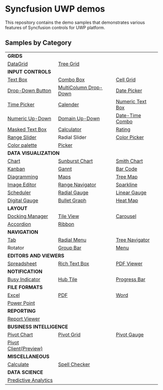 # Syncfusion UWP demos
This repository contains the demo samples that demonstrates various features of Syncfusion controls for UWP platform.

## Samples by Category

<table>
  <tr>
    <td colspan="3" rowspan="1">
    <b>GRIDS<b>
    </td>
</tr>    
<tr>
<td>
<a href="SfDataGrid">DataGrid</a>
</td>
<td>
<a href="SfTreeGrid">Tree Grid</a>
</td>
<td/>
</tr>

<tr>
    <td colspan="3" rowspan="1">
    <b>INPUT CONTROLS<b>
    </td>
</tr>
<tr>
<td>
<a href="Editors/Controls/TextEdit">Text Box</a>
</td>
<td>
<a href="Editors/Controls/ComboBox">Combo Box</a>
</td>
<td>
<a href="SfCellGrid">Cell Grid</a>
</td>
</tr>
  <tr>
  <td>
<a href="Editor/Editors/Controls">Drop-Down Button</a>
</td>
  <td>
<a href="SfDataGrid/Tutorials">MultiColumn Drop-Down</a>
</td>
<td>
<a href="Editor/DateTimePickers">Date Picker</a>
</td>


</tr>
   <tr>
   <td>
<a href="Editor/DateTimePickers">Time Picker</a>
</td>
<td>
<a href="Calendar">Calender</a>
</td>
   <td>
<a href="Editors/Controls/NumericTextEdit">Numeric Text Box</a>
</td>

  </tr>
   <tr>
   <td>
  <a href="NumericUpDown">Numeric Up-Down</a>
</td>
<td>
<a href="DomainUpDown">Domain Up-Down</a>
</td>
<td>
<a href="DateTimePickers">Date-Time Combo</a>
</td>
</tr>
  <tr>
  <td>
<a href="Editors/Controls/MaskedEdit">Masked Text Box</a>
</td>
<td>
<a href="Editors/Controls/CalculatorSample.xaml">Calculator</a>
</td>
<td>
  <a href="RatingControl">Rating</a>
</td>

  </tr>
  <tr>
  <td>
<a href="RangeSlider">Range Slider</a>
</td>
  <td>
Radial Slider
</td>

<td>
<a href="ColorPickers/View">Color Picker</a>
</td>
  </tr>
  <tr>
  <td>
<a href="ColorPickers/View">Color palette</a>
</td>
<td>
  <a href="Picker">Picker</a>
  </td>
  <td/>
  </tr>


<tr>
    <td colspan="3" rowspan="1">
    <b>DATA VISUALIZATION<b>
    </td>
</tr>   
      <tr>
<td>
<a href="SfChart">Chart</a>
</td>
<td>
<a href="SfSunburstChart">Sunburst Chart</a>
</td>
<td>
<a href="SfSmithChart">Smith Chart</a>
</td>

</tr>
  <tr>
  <td>
<a href="SfKanban">Kanban</a>
</td>

  <td>
<a href="SfGantt">Gannt</a>
</td>
<td>
<a href="Barcode">Bar Code</a>
</td>


</tr>
  <tr>
  <td>
<a href="Diagram">Diagramming</a>
</td>
<td>
<a href="MapControl">Maps</a> 
</td>
  <td>
<a href="TreeMap">Tree Map</a>
</td>


</tr>
   <tr>
   <td>
<a href="ImageEditor">Image Editor</a>
</td>
<td>
<a href="SfRangeNavigator">Range Navigator</a>
</td>
<td>
<a href="SfSparkline">Sparkline</a>
</td>
</tr>

<tr>
<td>
<a href="Schedule">Scheduler</a>
</td>
<td>
<a href="Gauge">Radial Gauge</a>
</td>
<td>
<a href="Gauge">Linear Gauge</a>
</td>
</tr>
<tr>
<td>
<a href="Gauge">Digital Gauge</a>
</td>
<td>
<a href="BulletGraph">Bullet Graph</a>
</td>
<td>
<a href="HeatMap">Heat Map</a>
</td>
</tr>

<tr>
    <td colspan="3" rowspan="1">
    <b>LAYOUT<b>
    </td>
</tr> 
<tr>
<td>
<a href="Docking%20Manager">Docking Manager</a>
</td>
<td>
<a href="TileView">Tile View</a>
</td>
<td>
<a href="Carousel">Carousel</a>
</td>
</tr>
<tr>
<td>
<a href="Accordion">Accordion</a>
</td>
<td>
<a href="Ribbon">Ribbon</a>
</td>
<td/>
</tr>

<tr>
<td colspan="3" rowspan="1">
<b>NAVIGATION<b>
</td>
</tr>  

<tr>
<td>
<a href="TabControl">Tab</a>
</td>
<td>
<a href="RadialMenu">Radial Menu</a>
</td>
<td>
<a href="Navigation">Tree Navigator</a>
</td>
</tr>
<tr>
  <td>Rotator</td>
<td>
<a href="GroupBar">Group Bar</a>
</td>
<td colspan="2" rowspan="1">
<a href="Menu">Menu</a>
</td>
</tr>

<tr>
 <td colspan="3" rowspan="1">
  <b>EDITORS AND VIEWERS<b>
 </td>
</tr>

<tr>
<td>
<a href="SfSpreadsheet">Spreadsheet</a>
</td>

<td>
<a href="RichTextEditor">Rich Text Box</a>
</td>

<td>
<a href="PdfViewer">PDF Viewer</a>
</td>
</tr>

<tr>
 <td colspan="3" rowspan="1">
  <b>NOTIFICATION<b>
 </td>
</tr>
   
   <tr>
<td>
<a href="BusyIndicator">Busy Indicator</a>
</td>
<td>
<a href="HubTiles">Hub Tile</a>
</td>
<td>
<a href="ProgressBar">Progress Bar</a>
</td>
</tr>

<tr>
    <td colspan="3" rowspan="1">
    <b>FILE FORMATS<b>
    </td>
</tr>  
<tr>
<td>
<a href="XlsIO">Excel</a>
</td>
<td>
<a href="PDF">PDF</a>
</td>
<td>
<a href="DocIO">Word</a>
</td>
</tr>
<tr>
<td>
<a href="Presentation">Power Point</a>
</td>
  <td/>
  <td/>
</tr>

<tr>
 <td colspan="3" rowspan="1">
  <b>REPORTING<b>
 </td>
</tr>
<tr>
<td>
<a href="ReportViewer">Report Viewer</a>
</td>
<td/>
<td/>
</tr>

<tr>
    <td colspan="3" rowspan="1">
    <b>BUSINESS INTELLIGENCE<b>
    </td>
</tr>   
      <tr>
<td>
<a href="PivotChart">Pivot Chart</a>
</td>
<td>
<a href="PivotGrid">Pivot Grid</a>
</td>
<td>
<a href="PivotGauge">Pivot Gauge</a>
</td>
</tr>
<tr>
<td>
<a href="PivotClient">Pivot Client(Preview)</a>
</td>
<td/>
<td/>
</tr>
      
<tr>
 <td colspan="3" rowspan="1">
  <b>MISCELLANEOUS<b>
 </td>
</tr>
<tr>
<td>
<a href="Calculate">Calculate</a>
</td>
<td>
<a href="SpellChecker">Spell Checker</a>
</td>
<td/>
</tr>
   
<tr>
 <td colspan="3" rowspan="1">
  <b>DATA SCIENCE<b>
 </td>
</tr>
<tr>
<td>
<a href="PredictiveAnalytics">Predictive Analytics</a>
</td>
<td/>
<td/>
</tr>


</table>
